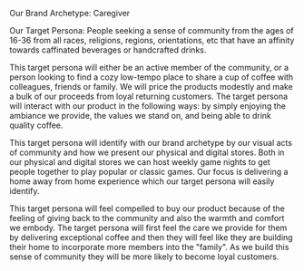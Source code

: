 Our Brand Archetype: Caregiver

Our Target Persona: People seeking a sense of community from the ages of 16-36 from all races, religions, regions, orientations, etc that have an affinity towards caffinated beverages or handcrafted drinks.

This target persona will either be an active member of the community, or a person looking to find a cozy low-tempo place to share a cup of coffee with colleagues, friends or family. We will price the products modestly and make a bulk of our proceeds from loyal returning customers. The target persona will interact with our product in the following ways: by simply enjoying the ambiance we provide, the values we stand on, and being able to drink quality coffee. 

This target persona will identify with our brand archetype by our visual acts of community and how we present our physical and digital stores. Both in our physical and digital stores we can host weekly game nights to get people together to play popular or classic games. Our focus is delivering a home away from home experience which our target persona will easily identify.

This target persona will feel compelled to buy our product because of the feeling of giving back to the community and also the warmth and comfort we embody. The target persona will first feel the care we provide for them by delivering exceptional coffee and then they will feel like they are building their home to incorporate more members into the "family". As we build this sense of community they will be more likely to become loyal customers.
